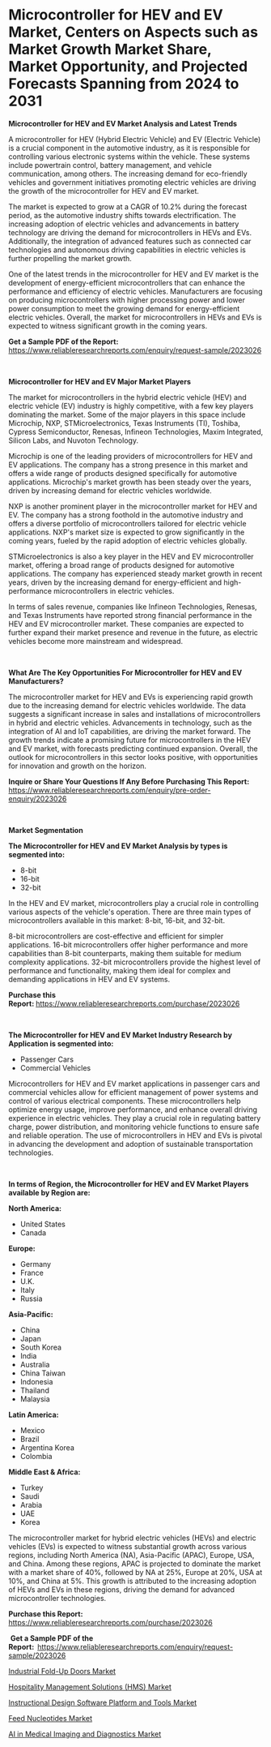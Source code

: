 <p><h1>Microcontroller for HEV and EV Market, Centers on Aspects such as Market Growth Market Share, Market Opportunity, and Projected Forecasts Spanning from 2024 to 2031</h1></p><p><strong>Microcontroller for HEV and EV Market Analysis and Latest Trends</strong></p>
<p><p>A microcontroller for HEV (Hybrid Electric Vehicle) and EV (Electric Vehicle) is a crucial component in the automotive industry, as it is responsible for controlling various electronic systems within the vehicle. These systems include powertrain control, battery management, and vehicle communication, among others. The increasing demand for eco-friendly vehicles and government initiatives promoting electric vehicles are driving the growth of the microcontroller for HEV and EV market.</p><p>The market is expected to grow at a CAGR of 10.2% during the forecast period, as the automotive industry shifts towards electrification. The increasing adoption of electric vehicles and advancements in battery technology are driving the demand for microcontrollers in HEVs and EVs. Additionally, the integration of advanced features such as connected car technologies and autonomous driving capabilities in electric vehicles is further propelling the market growth.</p><p>One of the latest trends in the microcontroller for HEV and EV market is the development of energy-efficient microcontrollers that can enhance the performance and efficiency of electric vehicles. Manufacturers are focusing on producing microcontrollers with higher processing power and lower power consumption to meet the growing demand for energy-efficient electric vehicles. Overall, the market for microcontrollers in HEVs and EVs is expected to witness significant growth in the coming years.</p></p>
<p><strong>Get a Sample PDF of the Report:&nbsp;</strong> <a href="https://www.reliableresearchreports.com/enquiry/request-sample/2023026">https://www.reliableresearchreports.com/enquiry/request-sample/2023026</a></p>
<p>&nbsp;</p>
<p><strong>Microcontroller for HEV and EV Major Market Players</strong></p>
<p><p>The market for microcontrollers in the hybrid electric vehicle (HEV) and electric vehicle (EV) industry is highly competitive, with a few key players dominating the market. Some of the major players in this space include Microchip, NXP, STMicroelectronics, Texas Instruments (TI), Toshiba, Cypress Semiconductor, Renesas, Infineon Technologies, Maxim Integrated, Silicon Labs, and Nuvoton Technology.</p><p>Microchip is one of the leading providers of microcontrollers for HEV and EV applications. The company has a strong presence in this market and offers a wide range of products designed specifically for automotive applications. Microchip's market growth has been steady over the years, driven by increasing demand for electric vehicles worldwide.</p><p>NXP is another prominent player in the microcontroller market for HEV and EV. The company has a strong foothold in the automotive industry and offers a diverse portfolio of microcontrollers tailored for electric vehicle applications. NXP's market size is expected to grow significantly in the coming years, fueled by the rapid adoption of electric vehicles globally.</p><p>STMicroelectronics is also a key player in the HEV and EV microcontroller market, offering a broad range of products designed for automotive applications. The company has experienced steady market growth in recent years, driven by the increasing demand for energy-efficient and high-performance microcontrollers in electric vehicles.</p><p>In terms of sales revenue, companies like Infineon Technologies, Renesas, and Texas Instruments have reported strong financial performance in the HEV and EV microcontroller market. These companies are expected to further expand their market presence and revenue in the future, as electric vehicles become more mainstream and widespread.</p></p>
<p>&nbsp;</p>
<p><strong>What Are The Key Opportunities For Microcontroller for HEV and EV Manufacturers?</strong></p>
<p><p>The microcontroller market for HEV and EVs is experiencing rapid growth due to the increasing demand for electric vehicles worldwide. The data suggests a significant increase in sales and installations of microcontrollers in hybrid and electric vehicles. Advancements in technology, such as the integration of AI and IoT capabilities, are driving the market forward. The growth trends indicate a promising future for microcontrollers in the HEV and EV market, with forecasts predicting continued expansion. Overall, the outlook for microcontrollers in this sector looks positive, with opportunities for innovation and growth on the horizon.</p></p>
<p><strong>Inquire or Share Your Questions If Any Before Purchasing This Report:</strong> <a href="https://www.reliableresearchreports.com/enquiry/pre-order-enquiry/2023026">https://www.reliableresearchreports.com/enquiry/pre-order-enquiry/2023026</a></p>
<p>&nbsp;</p>
<p><strong>Market Segmentation</strong></p>
<p><strong>The Microcontroller for HEV and EV Market Analysis by types is segmented into:</strong></p>
<p><ul><li>8-bit</li><li>16-bit</li><li>32-bit</li></ul></p>
<p><p>In the HEV and EV market, microcontrollers play a crucial role in controlling various aspects of the vehicle's operation. There are three main types of microcontrollers available in this market: 8-bit, 16-bit, and 32-bit. </p><p>8-bit microcontrollers are cost-effective and efficient for simpler applications. 16-bit microcontrollers offer higher performance and more capabilities than 8-bit counterparts, making them suitable for medium complexity applications. 32-bit microcontrollers provide the highest level of performance and functionality, making them ideal for complex and demanding applications in HEV and EV systems.</p></p>
<p><strong>Purchase this Report:&nbsp;</strong><a href="https://www.reliableresearchreports.com/purchase/2023026">https://www.reliableresearchreports.com/purchase/2023026</a></p>
<p>&nbsp;</p>
<p><strong>The Microcontroller for HEV and EV Market Industry Research by Application is segmented into:</strong></p>
<p><ul><li>Passenger Cars</li><li>Commercial Vehicles</li></ul></p>
<p><p>Microcontrollers for HEV and EV market applications in passenger cars and commercial vehicles allow for efficient management of power systems and control of various electrical components. These microcontrollers help optimize energy usage, improve performance, and enhance overall driving experience in electric vehicles. They play a crucial role in regulating battery charge, power distribution, and monitoring vehicle functions to ensure safe and reliable operation. The use of microcontrollers in HEV and EVs is pivotal in advancing the development and adoption of sustainable transportation technologies.</p></p>
<p>&nbsp;</p>
<p><strong>In terms of Region, the Microcontroller for HEV and EV Market Players available by Region are:</strong></p>
<p>
    <p> <strong> North America: </strong>
        <ul>
            <li>United States</li>
            <li>Canada</li>
        </ul>
        </p> 
    <p> <strong> Europe: </strong>
        <ul>
            <li>Germany</li>
            <li>France</li>
            <li>U.K.</li>
            <li>Italy</li>
            <li>Russia</li>
        </ul>
        </p> 
    <p> <strong> Asia-Pacific: </strong>
        <ul>
            <li>China</li>
            <li>Japan</li>
            <li>South Korea</li>
            <li>India</li>
            <li>Australia</li>
            <li>China Taiwan</li>
            <li>Indonesia</li>
            <li>Thailand</li>
            <li>Malaysia</li>
        </ul>
        </p> 
    <p> <strong> Latin America: </strong>
        <ul>
            <li>Mexico</li>
            <li>Brazil</li>
            <li>Argentina Korea</li>
            <li>Colombia</li>
        </ul>
        </p> 
    <p> <strong> Middle East & Africa: </strong>
        <ul>
            <li>Turkey</li>
            <li>Saudi</li>
            <li>Arabia</li>
            <li>UAE</li>
            <li>Korea</li>
        </ul>
    </p>
    </p>
<p><p>The microcontroller market for hybrid electric vehicles (HEVs) and electric vehicles (EVs) is expected to witness substantial growth across various regions, including North America (NA), Asia-Pacific (APAC), Europe, USA, and China. Among these regions, APAC is projected to dominate the market with a market share of 40%, followed by NA at 25%, Europe at 20%, USA at 10%, and China at 5%. This growth is attributed to the increasing adoption of HEVs and EVs in these regions, driving the demand for advanced microcontroller technologies.</p></p>
<p><strong>Purchase this Report: </strong><a href="https://www.reliableresearchreports.com/purchase/2023026">https://www.reliableresearchreports.com/purchase/2023026</a></p>
<p>&nbsp;<strong>Get a Sample PDF of the Report:&nbsp;&nbsp;</strong><a href="https://www.reliableresearchreports.com/enquiry/request-sample/2023026">https://www.reliableresearchreports.com/enquiry/request-sample/2023026</a></p>
<p><strong></strong></p>
<p><p><a href="https://view.publitas.com/reportprime-1/industrial-fold-up-doors-market-research-report-provides-critical-insights-that-can-help-shape-business-development-and-investment-strategies/">Industrial Fold-Up Doors Market</a></p><p><a href="https://sulfuric-clavicle-d39.notion.site/Hospitality-Management-Solutions-HMS-Market-Challenges-Opportunities-and-Growth-Drivers-and-Maj-c94e92746979417baa5ca13459c8477d">Hospitality Management Solutions (HMS) Market</a></p><p><a href="https://automatic-knee-4c7.notion.site/Instructional-Design-Software-Platform-and-Tools-Market-A-Comprehensive-Report-of-its-Market-Share--18b84000fdb0492ea2aae64a844325a0">Instructional Design Software Platform and Tools Market</a></p><p><a href="https://view.publitas.com/reportprime-1/feed-nucleotides-market-research-report-forecasted-for-period-from-2024-2031-by-market-type-market-application-and-region/">Feed Nucleotides Market</a></p><p><a href="https://automatic-knee-4c7.notion.site/AI-in-Medical-Imaging-and-Diagnostics-Market-Size-Growth-and-Forecast-from-2024-2031-5c951c385e1b4642b95c06f1e46e3b3a">AI in Medical Imaging and Diagnostics Market</a></p></p>